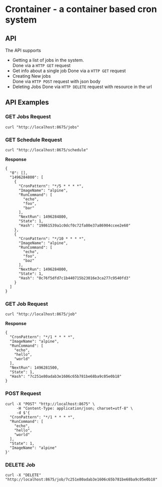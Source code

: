 
# Crontainer - a container based cron system



## API

The API supports  
* Getting a list of jobs in the system.  
    Done via a `HTTP GET` request
* Get info about a single job
    Done via a `HTTP GET` request
* Creating New jobs  
    Done via `HTTP POST` request with json body
* Deleting Jobs
    Done via `HTTP DELETE` request with resource in the url


## API Examples
### GET Jobs Request
```
curl "http://localhost:8675/jobs"
```

### GET Schedule Request
```
curl "http://localhost:8675/schedule"
```
__Response__
```
{
  "0": [],
  "1496284800": [
    {
      "CronPattern": "*/5 * * * *",
      "ImageName": "alpine",
      "RunCommand": [
        "echo",
        "foo",
        "bar"
      ],
      "NextRun": 1496284800,
      "State": 1,
      "Hash": "19861539a1c0dcf0c72fa80e37a86904ccee2e60"
    },
    {
      "CronPattern": "*/10 * * * *",
      "ImageName": "alpine",
      "RunCommand": [
        "echo",
        "foo",
        "baz"
      ],
      "NextRun": 1496284800,
      "State": 1,
      "Hash": "0c76f5dfd7c1b440715b23016e3ca277c9540fd3"
    }
  ]
}
```

### GET Job Request
```
curl "http://localhost:8675/job"
```

__Response__
```
{
  "CronPattern": "*/1 * * * *",
  "ImageName": "alpine",
  "RunCommand": [
    "echo",
    "hello",
    "world"
  ],
  "NextRun": 1496281500,
  "State": 1,
  "Hash": "7c251e80adab3e1606c65b781be68ba9c05e0b18"
}
```

### POST Request
```
curl -X "POST" "http://localhost:8675" \
     -H "Content-Type: application/json; charset=utf-8" \
     -d $'{
  "CronPattern": "*/1 * * * *",
  "RunCommand": [
    "echo",
    "hello",
    "world"
  ],
  "State": 1,
  "ImageName": "alpine"
}'
```

### DELETE Job
```
curl -X "DELETE" "http://localhost:8675/job/7c251e80adab3e1606c65b781be68ba9c05e0b18"
```
